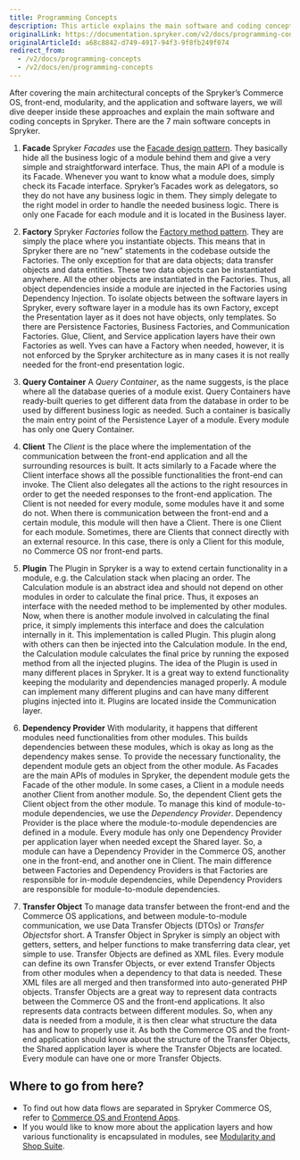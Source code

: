 ```yaml
---
title: Programming Concepts
description: This article explains the main software and coding concepts used in Spryker.
originalLink: https://documentation.spryker.com/v2/docs/programming-concepts
originalArticleId: a68c8842-d749-4917-94f3-9f8fb249f074
redirect_from:
  - /v2/docs/programming-concepts
  - /v2/docs/en/programming-concepts
---
```


After covering the main architectural concepts of the Spryker’s Commerce OS, front-end, modularity, and the application and software layers, we will dive deeper inside these approaches and explain the main software and coding concepts in Spryker. There are the 7 main software concepts in Spryker.

1. **Facade**
Spryker *Facades* use the [Facade design pattern](https://en.wikipedia.org/wiki/Facade_pattern). They basically hide all the business logic of a module behind them and give a very simple and straightforward interface. Thus, the main API of a module is its Facade. Whenever you want to know what a module does, simply check its Facade interface.
Spryker’s Facades work as delegators, so they do not have any business logic in them. They simply delegate to the right model in order to handle the needed business logic. There is only one Facade for each module and it is located in the Business layer.

2. **Factory**
Spryker *Factories* follow the [Factory method pattern](https://en.wikipedia.org/wiki/Factory_method_pattern). They are simply the place where you instantiate objects. This means that in Spryker there are no “new” statements in the codebase outside the Factories. The only exception for that are data objects; data transfer objects and data entities. These two data objects can be instantiated anywhere. All the other objects are instantiated in the Factories. Thus, all object dependencies inside a module are injected in the Factories using Dependency Injection.
To isolate objects between the software layers in Spryker, every software layer in a module has its own Factory, except the Presentation layer as it does not have objects, only templates. So there are Persistence Factories, Business Factories, and Communication Factories. Glue, Client, and Service application layers have their own Factories as well. Yves can have a Factory when needed, however, it is not enforced by the Spryker architecture as in many cases it is not really needed for the front-end presentation logic.

3. **Query Container**
A *Query Container*, as the name suggests, is the place where all the database queries of a module exist. Query Containers have ready-built queries to get different data from the database in order to be used by different business logic as needed. Such a container is basically the main entry point of the Persistence Layer of a module. Every module has only one Query Container.

4. **Client**
The *Client* is the place where the implementation of the communication between the front-end application and all the surrounding resources is built. It acts similarly to a Facade where the Client interface shows all the possible functionalities the front-end can invoke. The Client also delegates all the actions to the right resources in order to get the needed responses to the front-end application.
The Client is not needed for every module, some modules have it and some do not. When there is communication between the front-end and a certain module, this module will then have a Client. There is one Client for each module. Sometimes, there are Clients that connect directly with an external resource. In this case, there is only a Client for this module, no Commerce OS nor front-end parts.

6. **Plugin**
The Plugin in Spryker is a way to extend certain functionality in a module, e.g. the Calculation stack when placing an order. The Calculation module is an abstract idea and should not depend on other modules in order to calculate the final price. Thus, it exposes an interface with the needed method to be implemented by other modules. Now, when there is another module involved in calculating the final price, it simply implements this interface and does the calculation internally in it. This implementation is called Plugin. This plugin along with others can then be injected into the Calculation module. In the end, the Calculation module calculates the final price by running the exposed method from all the injected plugins.
The idea of the Plugin is used in many different places in Spryker. It is a great way to extend functionality keeping the modularity and dependencies managed properly. A module can implement many different plugins and can have many different plugins injected into it. Plugins are located inside the Communication layer.

6. **Dependency Provider**
With modularity, it happens that different modules need functionalities from other modules. This builds dependencies between these modules, which is okay as long as the dependency makes sense. To provide the necessary functionality, the dependent module gets an object from the other module. As Facades are the main APIs of modules in Spryker, the dependent module gets the Facade of the other module. In some cases, a Client in a module needs another Client from another module. So, the dependent Client gets the Client object from the other module. To manage this kind of module-to-module dependencies, we use the *Dependency Provider*.
Dependency Provider is the place where the module-to-module dependencies are defined in a module. Every module has only one Dependency Provider per application layer when needed except the Shared layer. So, a module can have a Dependency Provider in the Commerce OS, another one in the front-end, and another one in Client.
The main difference between Factories and Dependency Providers is that Factories are responsible for in-module dependencies, while Dependency Providers are responsible for module-to-module dependencies.

7. **Transfer Object**
To manage data transfer between the front-end and the Commerce OS applications, and between module-to-module communication, we use Data Transfer Objects (DTOs) or *Transfer Objects*for short. A Transfer Object in Spryker is simply an object with getters, setters, and helper functions to make transferring data clear, yet simple to use.
Transfer Objects are defined as XML files. Every module can define its own Transfer Objects, or ever extend Transfer Objects from other modules when a dependency to that data is needed. These XML files are all merged and then transformed into auto-generated PHP objects.
Transfer Objects are a great way to represent data contracts between the Commerce OS and the front-end applications. It also represents data contracts between different modules. So, when any data is needed from a module, it is then clear what structure the data has and how to properly use it.
As both the Commerce OS and the front-end application should know about the structure of the Transfer Objects, the Shared application layer is where the Transfer Objects are located. Every module can have one or more Transfer Objects.

## Where to go from here?

* To find out how data flows are separated in Spryker Commerce OS, refer to [Commerce OS and Frontend Apps](/docs/scos/dev/developer-guides/201903.0/architecture-guide/commerce-os-and-frontend-apps.html).
* If you would like to know more about the application layers and how various functionality is encapsulated in modules, see [Modularity and Shop Suite](/docs/scos/dev/developer-guides/201903.0/architecture-guide/modularity-and-shop-suite.html).
